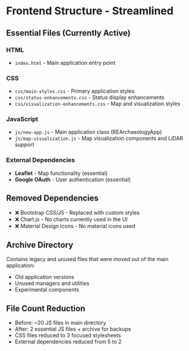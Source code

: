 # Frontend Structure - Streamlined

## Essential Files (Currently Active)

### HTML
- `index.html` - Main application entry point

### CSS
- `css/main-styles.css` - Primary application styles
- `css/status-enhancements.css` - Status display enhancements
- `css/visualization-enhancements.css` - Map and visualization styles

### JavaScript
- `js/new-app.js` - Main application class (REArchaeologyApp)
- `js/map-visualization.js` - Map visualization components and LiDAR support

### External Dependencies
- **Leaflet** - Map functionality (essential)
- **Google OAuth** - User authentication (essential)

## Removed Dependencies
- ❌ Bootstrap CSS/JS - Replaced with custom styles
- ❌ Chart.js - No charts currently used in the UI
- ❌ Material Design Icons - No material icons used

## Archive Directory
Contains legacy and unused files that were moved out of the main application:
- Old application versions
- Unused managers and utilities
- Experimental components

## File Count Reduction
- Before: ~20 JS files in main directory
- After: 2 essential JS files + archive for backups
- CSS files reduced to 3 focused stylesheets
- External dependencies reduced from 5 to 2
